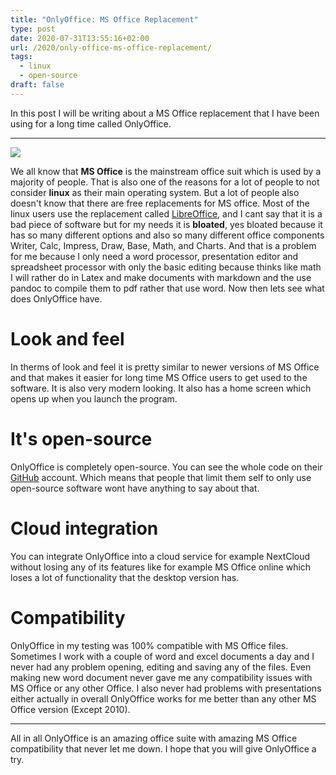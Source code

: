```yaml
---
title: "OnlyOffice: MS Office Replacement"
type: post
date: 2020-07-31T13:55:16+02:00
url: /2020/only-office-ms-office-replacement/
tags:
  - linux
  - open-source
draft: false
---
```


In this post I will be writing about a MS Office replacement that I have been using for a long time called OnlyOffice.

<!--more-->

---

![](https://static-www.onlyoffice.com/v9.5.0/images/mainpage/may2018/editors/document-short.jpg)

We all know that **MS Office** is the mainstream office suit which is used by a majority of people. That is also one of the reasons for a lot of people to not consider **linux** as their main operating system. But a lot of people also doesn't know that there are free replacements for MS office. Most of the linux users use the replacement called [LibreOffice](https://www.libreoffice.org/), and I cant say that it is a bad piece of software but for my needs it is **bloated**, yes bloated because it has so many different options and also so many different office components Writer, Calc, Impress, Draw, Base, Math, and Charts. And that is a problem for me because I only need a word processor, presentation editor and spreadsheet processor with only the basic editing because thinks like math I will rather do in Latex and make documents with markdown and the use pandoc to compile them to pdf rather that use word. Now then lets see what does OnlyOffice have.

# Look and feel

In therms of look and feel it is pretty similar to newer versions of MS Office and that makes it easier for long time MS Office users to get used to the software. It is also very modern looking. It also has a home screen which opens up when you launch the program.

# It's open-source

OnlyOffice is completely open-source. You can see the whole code on their [GitHub](https://github.com/ONLYOFFICE/) account. Which means that people that limit them self to only use open-source software wont have anything to say about that.

# Cloud integration

You can integrate OnlyOffice into a cloud service for example NextCloud without losing any of its features like for example MS Office online which loses a lot of functionality that the desktop version has.

# Compatibility

OnlyOffice in my testing was 100% compatible with MS Office files. Sometimes I work with a couple of word and excel documents a day and I never had any problem opening, editing and saving any of the files. Even making new word document never gave me any compatibility issues with MS Office or any other Office. I also never had problems with presentations either actually in overall OnlyOffice works for me better than any other MS Office version (Except 2010).

---

All in all OnlyOffice is an amazing office suite with amazing MS Office compatibility that never let me down. I hope that you will give OnlyOffice a try.
